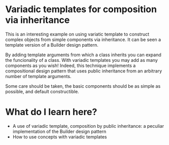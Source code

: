 # Variadic templates for composition via inheritance #

This is an interesting example on using variatic template to construct complex objects from simple components via inheritance. 
It can be seen a template version of a Builder design pattern.

By adding template arguments from which a class inherits you can expand the funcionality of a class. With variadic templates you may add
as many components as you wish! Indeed, this technique implements a compositional design pattern that uses public
inheritance from an arbitrary number of template arguments.

Some care should be taken, the basic components should be as simple as possible, and default constructible.

# What do I learn here? #

- A use of variadic template, composition by public inheritance: a peculiar implementation of the Builder design pattern
- How to use concepts with variadic templates
